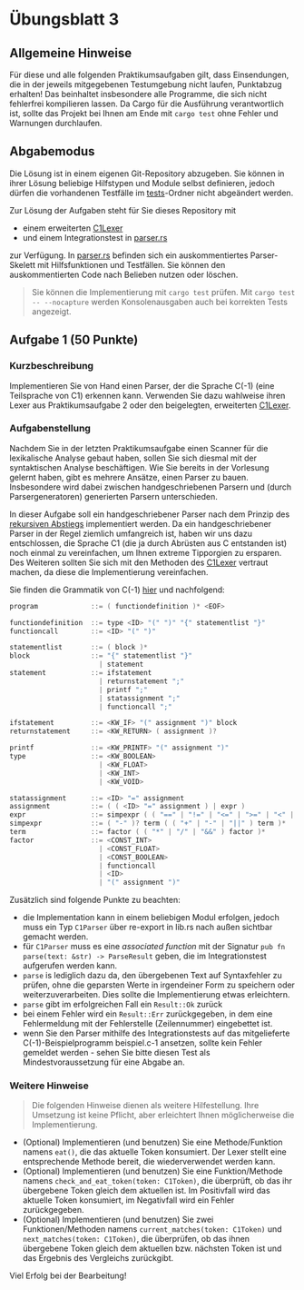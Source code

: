 # Übungsblatt 3
## Allgemeine Hinweise
Für diese und alle folgenden Praktikumsaufgaben gilt, dass Einsendungen, die in der jeweils mitgegebenen Testumgebung nicht laufen, Punktabzug erhalten! 
Das beinhaltet insbesondere alle Programme, die sich nicht fehlerfrei kompilieren lassen. 
Da Cargo für die Ausführung verantwortlich ist, sollte das Projekt bei Ihnen am Ende mit `cargo test` ohne Fehler und Warnungen durchlaufen.

## Abgabemodus
Die Lösung ist in einem eigenen Git-Repository abzugeben.
Sie können in ihrer Lösung beliebige Hilfstypen und Module selbst definieren, jedoch dürfen die vorhandenen Testfälle im [tests](tests)-Ordner nicht abgeändert werden.

Zur Lösung der Aufgaben steht für Sie dieses Repository mit
- einem erweiterten [C1Lexer](src/lexer.rs)
- und einem Integrationstest in [parser.rs](tests/parser.rs) 

zur Verfügung.
In [parser.rs](src/parser.rs) befinden sich ein auskommentiertes Parser-Skelett mit Hilfsfunktionen und Testfällen. Sie können den auskommentierten Code nach Belieben nutzen oder löschen. 
> Sie können die Implementierung mit `cargo test` prüfen. Mit `cargo test -- --nocapture` werden Konsolenausgaben auch bei korrekten Tests angezeigt.


## Aufgabe 1 (50 Punkte)
### Kurzbeschreibung
Implementieren Sie von Hand einen Parser, der die Sprache C(-1) (eine Teilsprache von C1) erkennen kann. Verwenden Sie dazu wahlweise ihren Lexer aus Praktikumsaufgabe 2 oder den beigelegten, erweiterten [C1Lexer](src/lexer.rs). 

### Aufgabenstellung
Nachdem Sie in der letzten Praktikumsaufgabe einen Scanner für die lexikalische Analyse gebaut haben, sollen Sie sich diesmal mit der syntaktischen Analyse beschäftigen. Wie Sie bereits in der Vorlesung gelernt haben, gibt es mehrere Ansätze, einen Parser zu bauen. Insbesondere wird dabei zwischen handgeschriebenen Parsern und (durch Parsergeneratoren) generierten Parsern unterschieden.

In dieser Aufgabe soll ein handgeschriebener Parser nach dem Prinzip des [rekursiven Abstiegs](https://en.wikipedia.org/wiki/Recursive_descent_parser) implementiert werden. Da ein handgeschriebener Parser in der Regel ziemlich umfangreich ist, haben wir uns dazu entschlossen, die Sprache C1 (die ja durch Abrüsten aus C entstanden ist) noch einmal zu vereinfachen, um Ihnen extreme Tipporgien zu ersparen.
Des Weiteren sollten Sie sich mit den Methoden des [C1Lexer](src/lexer.rs) vertraut machen, da diese die Implementierung vereinfachen.

Sie finden die Grammatik von C(-1) [hier](https://amor.cms.hu-berlin.de/~kunert/lehre/material/c-1-grammar.php) und nachfolgend:
```C
program             ::= ( functiondefinition )* <EOF>

functiondefinition  ::= type <ID> "(" ")" "{" statementlist "}"
functioncall        ::= <ID> "(" ")"

statementlist       ::= ( block )*
block               ::= "{" statementlist "}"
                      | statement
statement           ::= ifstatement
                      | returnstatement ";"
                      | printf ";"
                      | statassignment ";"
                      | functioncall ";"

ifstatement         ::= <KW_IF> "(" assignment ")" block
returnstatement     ::= <KW_RETURN> ( assignment )?

printf              ::= <KW_PRINTF> "(" assignment ")"
type                ::= <KW_BOOLEAN>
                      | <KW_FLOAT>
                      | <KW_INT>
                      | <KW_VOID>

statassignment      ::= <ID> "=" assignment
assignment          ::= ( ( <ID> "=" assignment ) | expr )
expr                ::= simpexpr ( ( "==" | "!=" | "<=" | ">=" | "<" | ">" ) simpexpr )?
simpexpr            ::= ( "-" )? term ( ( "+" | "-" | "||" ) term )*
term                ::= factor ( ( "*" | "/" | "&&" ) factor )*
factor              ::= <CONST_INT>
                      | <CONST_FLOAT>
                      | <CONST_BOOLEAN>
                      | functioncall
                      | <ID>
                      | "(" assignment ")"
```
Zusätzlich sind folgende Punkte zu beachten:

- die Implementation kann in einem beliebigen Modul erfolgen, jedoch muss ein Typ `C1Parser` über re-export in lib.rs nach außen sichtbar gemacht werden. 
- für `C1Parser` muss es eine _associated function_ mit der Signatur `pub fn parse(text: &str) -> ParseResult` geben, die im Integrationstest aufgerufen werden kann.
- `parse` is lediglich dazu da, den übergebenen Text auf Syntaxfehler zu prüfen, ohne die geparsten Werte in irgendeiner Form zu speichern oder weiterzuverarbeiten. Dies sollte die Implementierung etwas erleichtern. 
- `parse` gibt im erfolgreichen Fall ein `Result::Ok` zurück
- bei einem Fehler wird ein `Result::Err` zurückgegeben, in dem eine Fehlermeldung mit der Fehlerstelle (Zeilennummer) eingebettet ist.   
- wenn Sie den Parser mithilfe des Integrationstests auf das mitgelieferte C(-1)-Beispielprogramm beispiel.c-1 ansetzen, sollte kein Fehler gemeldet werden - sehen Sie bitte diesen Test als Mindestvoraussetzung für eine Abgabe an.

### Weitere Hinweise
> Die folgenden Hinweise dienen als weitere Hilfestellung. Ihre Umsetzung ist keine Pflicht, aber erleichtert Ihnen möglicherweise die Implementierung.

- (Optional) Implementieren (und benutzen) Sie eine Methode/Funktion namens `eat()`, die das aktuelle Token konsumiert. Der Lexer stellt eine entsprechende Methode bereit, die wiederverwendet werden kann.
- (Optional) Implementieren (und benutzen) Sie eine Funktion/Methode namens `check_and_eat_token(token: C1Token)`, die überprüft, ob das ihr übergebene Token gleich dem aktuellen ist. Im Positivfall wird das aktuelle Token konsumiert, im Negativfall wird ein Fehler zurückgegeben.
- (Optional) Implementieren (und benutzen) Sie zwei Funktionen/Methoden namens `current_matches(token: C1Token)` und `next_matches(token: C1Token)`, die überprüfen, ob das ihnen übergebene Token gleich dem aktuellen bzw. nächsten Token ist und das Ergebnis des Vergleichs zurückgibt.

Viel Erfolg bei der Bearbeitung!
